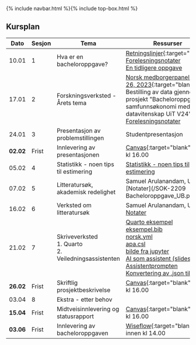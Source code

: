{% include navbar.html %}{% include top-box.html %}

##  Kursplan

     
|Dato <img width=50/>| Sesjon <img width=50/>   | Tema <img width=300/>           | Ressurser <img width=150/>  |
|--------|----------------|---------------------------|--------------------------------------|
|10.01 | 1 | Hva er en bacheloroppgave? | [Retningslinjer](/Retningslinjer_og_krav_til_skriving_av_bacheloroppgave_jan24.pdf){:target="blank"}  <br> [Forelesningsnotater](/forelesning_1_self_contained.html) <br> [En tidligere oppgave](/SOK-2209-Bacheloroppgave.pdf)  |
|17.01 | 2 | Forskningsverksted - Årets tema | [Norsk medborgerpanel runde 26, 2023](https://surveybanken.sikt.no/no/study/547be65b-fb02-480a-9192-6781233cdd17/undefined?type=studyMetadata&datafile=5343ae2b-5f89-42d2-83c0-ec1bf7a97651/8&elements=[]){:target="blank"} <br> Bestilling av data gjennom prosjekt "Bacheloroppgave i samfunnsøkonomi med datavitenskap UiT V24" <br> [Forelesningsnotater](/forelesning2-speaker.html)|
|24.01 | 3 | Presentasjon av problemstillingen | Studentpresentasjon   |
|**02.02**| Frist| Innlevering av presentasjonen| [Canvas](https://uit.instructure.com/courses/33649/assignments){:target="blank"} innen kl 16.00 |
|05.02| 4 | Statistikk - noen tips til estimering         |  [Statistikk - noen tips til estimering](/estimering_sosial_tillit_studenter.html)  |
|07.02 | 5 | Litteratursøk, akademisk redelighet | Samuel Arulanandam, UB. [Notater](/SOK-2209 Bacheloroppgave_UB.pdf)    |
|16.02 | 6 | Verksted om litteratursøk |Samuel Arulanandam, UB, [Notater](/samuel_lit.pdf) |
|21.02 | 7 | Skriveverksted <br> 1. Quarto <br> 2. Veiledningsassistenten| [Quarto eksempel](/bruk_quarto_2209_V24.qmd) <br> [eksempel.bib](/eksempel.bib) <br> [norsk.yml](/norsk.yml) <br> [apa.csl](/apa.csl) <br> [bilde fra jupyter](/Screenshot.png) <br> [AI som assistent (slides)](/veiledningsprompten.html) <br > [Assistentprompten](/assistentprompten.pdf) <br> [Konvertering av .json til .txt](/import_%20json.py) |
|**26.02**| Frist| Skriftlig prosjektbeskrivelse| [Canvas](https://uit.instructure.com/courses/33649/assignments){:target="blank"} innen kl 16.00  |
|03.04| 8 | Ekstra - etter behov         |    |
|**15.04**| Frist| Midtveisinnlevering og statusrapport | [Canvas](https://uit.instructure.com/courses/33649/assignments){:target="blank"} innen kl 16.00  |
|**03.06** | Frist | Innlevering av bacheloroppgaven   | [Wiseflow](https://europe.wiseflow.net/login){:target="blank"} innen kl 14.00  |







